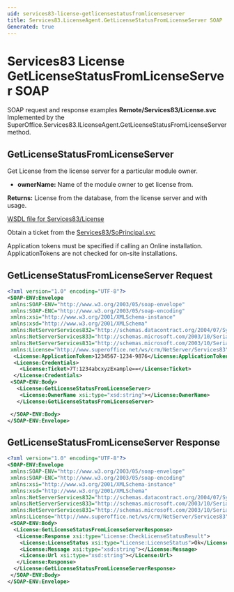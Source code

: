 ```yaml
---
uid: services83-license-getlicensestatusfromlicenseserver
title: Services83.LicenseAgent.GetLicenseStatusFromLicenseServer SOAP
Generated: true
---
```


# Services83 License GetLicenseStatusFromLicenseServer SOAP

SOAP request and response examples **Remote/Services83/License.svc**
Implemented by the <see cref="M:SuperOffice.Services83.ILicenseAgent.GetLicenseStatusFromLicenseServer">SuperOffice.Services83.ILicenseAgent.GetLicenseStatusFromLicenseServer</see> method.

## GetLicenseStatusFromLicenseServer

Get License from the license server for a particular module owner.

* **ownerName:** Name of the module owner to get license from.

**Returns:** License from the database, from the license server and with usage.


[WSDL file for Services83/License](../Services83-License.md)

Obtain a ticket from the [Services83/SoPrincipal.svc](../SoPrincipal/index.md)

Application tokens must be specified if calling an Online installation. ApplicationTokens are not checked for on-site installations.

## GetLicenseStatusFromLicenseServer Request

```xml
<?xml version="1.0" encoding="UTF-8"?>
<SOAP-ENV:Envelope
 xmlns:SOAP-ENV="http://www.w3.org/2003/05/soap-envelope"
 xmlns:SOAP-ENC="http://www.w3.org/2003/05/soap-encoding"
 xmlns:xsi="http://www.w3.org/2001/XMLSchema-instance"
 xmlns:xsd="http://www.w3.org/2001/XMLSchema"
 xmlns:NetServerServices832="http://schemas.datacontract.org/2004/07/System.Security.Cryptography"
 xmlns:NetServerServices833="http://schemas.microsoft.com/2003/10/Serialization/Arrays"
 xmlns:NetServerServices831="http://schemas.microsoft.com/2003/10/Serialization/"
 xmlns:License="http://www.superoffice.net/ws/crm/NetServer/Services83">
  <License:ApplicationToken>1234567-1234-9876</License:ApplicationToken>
  <License:Credentials>
    <License:Ticket>7T:1234abcxyzExample==</License:Ticket>
  </License:Credentials>
 <SOAP-ENV:Body>
   <License:GetLicenseStatusFromLicenseServer>
    <License:OwnerName xsi:type="xsd:string"></License:OwnerName>
   </License:GetLicenseStatusFromLicenseServer>

 </SOAP-ENV:Body>
</SOAP-ENV:Envelope>

```


## GetLicenseStatusFromLicenseServer Response

```xml
<?xml version="1.0" encoding="UTF-8"?>
<SOAP-ENV:Envelope
 xmlns:SOAP-ENV="http://www.w3.org/2003/05/soap-envelope"
 xmlns:SOAP-ENC="http://www.w3.org/2003/05/soap-encoding"
 xmlns:xsi="http://www.w3.org/2001/XMLSchema-instance"
 xmlns:xsd="http://www.w3.org/2001/XMLSchema"
 xmlns:NetServerServices832="http://schemas.datacontract.org/2004/07/System.Security.Cryptography"
 xmlns:NetServerServices833="http://schemas.microsoft.com/2003/10/Serialization/Arrays"
 xmlns:NetServerServices831="http://schemas.microsoft.com/2003/10/Serialization/"
 xmlns:License="http://www.superoffice.net/ws/crm/NetServer/Services83">
 <SOAP-ENV:Body>
  <License:GetLicenseStatusFromLicenseServerResponse>
   <License:Response xsi:type="License:CheckLicenseStatusResult">
    <License:LicenseStatus xsi:type="License:LicenseStatus">Ok</License:LicenseStatus>
    <License:Message xsi:type="xsd:string"></License:Message>
    <License:Url xsi:type="xsd:string"></License:Url>
   </License:Response>
  </License:GetLicenseStatusFromLicenseServerResponse>
 </SOAP-ENV:Body>
</SOAP-ENV:Envelope>

```

